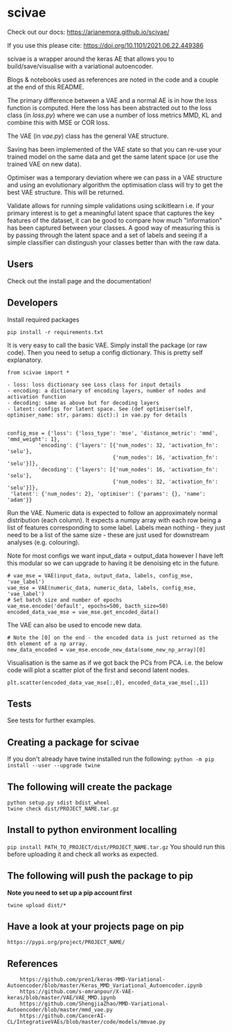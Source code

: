 # scivae

Check out our docs: https://arianemora.github.io/scivae/  

If you use this please cite: https://doi.org/10.1101/2021.06.22.449386

scivae is a wrapper around the keras AE that allows you to build/save/visualise with a variational autoencoder.

Blogs & notebooks used as references are noted in the code and a couple at the end of this README.

The primary difference between a VAE and a normal AE is in how the loss function is computed. Here the loss 
has been abstracted out to the loss class (in *loss.py*) where we can use a number of loss metrics MMD, KL and combine this with 
MSE or COR loss.

The VAE (in *vae.py*) class has the general VAE structure.

Saving has been implemented of the VAE state so that you can re-use your trained model on the same data and get 
the same latent space (or use the trained VAE on new data).  

Optimiser was a temporary deviation where we can pass in a VAE structure and using an evolutionary algorithm the 
optimisation class will try to get the best VAE structure. This will be returned.

Validate allows for running simple validations using scikitlearn i.e. if your primary interest is to get a meaningful
 latent space that captures the key features of the dataset, it can be good to compare how much "information" has 
 been captured between your classes. A good way of measuring this is by passing through the latent space and a set 
 of labels and seeing if a simple classifier can distingush your classes better than with the raw data.

## Users

Check out the install page and the documentation!

## Developers
Install required packages
```
pip install -r requirements.txt
```

It is very easy to call the basic VAE. Simply install the package (or raw code). Then you need to setup 
a config dictionary. This is pretty self explanatory. 

```
from scivae import *
```

    - loss: loss dictionary see Loss class for input details
    - encoding: a dictionary of encoding layers, number of nodes and activation function
    - decoding: same as above but for decoding layers
    - latent: configs for latent space. See (def optimiser(self, optimiser_name: str, params: dict):) in vae.py for details

```

config_mse = {'loss': {'loss_type': 'mse', 'distance_metric': 'mmd', 'mmd_weight': 1}, 
          'encoding': {'layers': [{'num_nodes': 32, 'activation_fn': 'selu'}, 
                                  {'num_nodes': 16, 'activation_fn': 'selu'}]}, 
          'decoding': {'layers': [{'num_nodes': 16, 'activation_fn': 'selu'}, 
                                  {'num_nodes': 32, 'activation_fn': 'selu'}]}, 
 'latent': {'num_nodes': 2}, 'optimiser': {'params': {}, 'name': 'adam'}}

```

Run the VAE. Numeric data is expected to follow an approximately normal distribution (each column).
It expects a numpy array with each row being a list of features corresponding to some label. Labels mean nothing - 
they just need to be a list of the same size - these are just used for downstream analyses (e.g. colouring).

Note for most configs we want input_data = output_data however I have left this modular so we can upgrade to having 
it be denoising etc in the future.
```
# vae_mse = VAE(input_data, output_data, labels, config_mse, 'vae_label')
vae_mse = VAE(numeric_data, numeric_data, labels, config_mse, 'vae_label')
# Set batch size and number of epochs
vae_mse.encode('default', epochs=500, bacth_size=50)
encoded_data_vae_mse = vae_mse.get_encoded_data()
``` 
The VAE can also be used to encode new data.
```
# Note the [0] on the end - the encoded data is just returned as the 0th element of a np array.
new_data_encoded = vae_mse.encode_new_data(some_new_np_array)[0]
```

Visualisation is the same as if we got back the PCs from PCA. i.e. the below code will plot a scatter plot of the first 
and second latent nodes.

```
plt.scatter(encoded_data_vae_mse[:,0], encoded_data_vae_mse[:,1])
```

## Tests
See tests for further examples.

## Creating a package for scivae

If you don't already have twine installed run the following:
`python -m pip install --user --upgrade twine`

## The following will create the package
```
python setup.py sdist bdist_wheel
twine check dist/PROJECT_NAME.tar.gz
```

## Install to python environment localling

`pip install PATH_TO_PROJECT/dist/PROJECT_NAME.tar.gz`
You should run this before uploading it and check all works as expected.

## The following will push the package to pip 
**Note you need to set up a pip account first**

```
twine upload dist/*
```

## Have a look at your projects page on pip

`https://pypi.org/project/PROJECT_NAME/`


## References
        https://github.com/pren1/keras-MMD-Variational-Autoencoder/blob/master/Keras_MMD_Variational_Autoencoder.ipynb
        https://github.com/s-omranpour/X-VAE-keras/blob/master/VAE/VAE_MMD.ipynb
        https://github.com/ShengjiaZhao/MMD-Variational-Autoencoder/blob/master/mmd_vae.py
        https://github.com/CancerAI-CL/IntegrativeVAEs/blob/master/code/models/mmvae.py